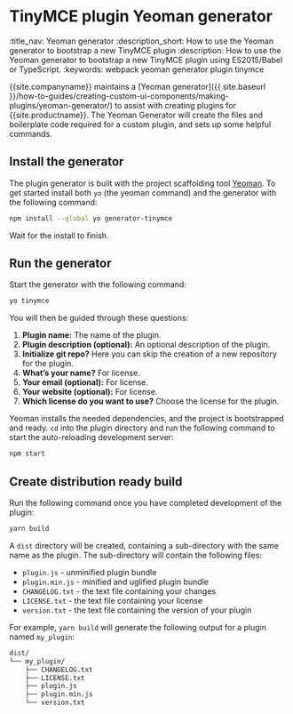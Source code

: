 # TinyMCE plugin Yeoman generator
:title_nav: Yeoman generator
:description_short: How to use the Yeoman generator to bootstrap a new TinyMCE plugin
:description: How to use the Yeoman generator to bootstrap a new TinyMCE plugin using ES2015/Babel or TypeScript.
:keywords: webpack yeoman generator plugin tinymce

{{site.companyname}} maintains a [Yeoman generator]({{ site.baseurl }}/how-to-guides/creating-custom-ui-components/making-plugins/yeoman-generator/) to assist with creating plugins for {{site.productname}}. The Yeoman Generator will create the files and boilerplate code required for a custom plugin, and sets up some helpful commands.

## Install the generator

The plugin generator is built with the project scaffolding tool [Yeoman](http://yeoman.io/). To get started install both `yo` (the yeoman command) and the generator with the following command:

```sh
npm install --global yo generator-tinymce
```

Wait for the install to finish.

## Run the generator

Start the generator with the following command:

```sh
yo tinymce
```

You will then be guided through these questions:

1. **Plugin name:**
The name of the plugin.
2. **Plugin description (optional):**
An optional description of the plugin.
3. **Initialize git repo?**
Here you can skip the creation of a new repository for the plugin.
4. **What’s your name?**
For license.
5. **Your email (optional):**
For license.
6. **Your website (optional):**
For license.
7. **Which license do you want to use?**
Choose the license for the plugin.

Yeoman installs the needed dependencies, and the project is bootstrapped and ready. `cd` into the plugin directory and run the following command to start the auto-reloading development server:

```sh
npm start
```

## Create distribution ready build

Run the following command once you have completed development of the plugin:

```sh
yarn build
```

A `dist` directory will be created, containing a sub-directory with the same name as the plugin. The sub-directory will contain the following files:

* `plugin.js` - unminified plugin bundle
* `plugin.min.js` - minified and uglified plugin bundle
* `CHANGELOG.txt` - the text file containing your changes
* `LICENSE.txt` - the text file containing your license
* `version.txt` - the text file containing the version of your plugin

For example, `yarn build` will generate the following output for a plugin named `my_plugin`:

```sh
dist/
└── my_plugin/
    ├── CHANGELOG.txt
    ├── LICENSE.txt
    ├── plugin.js
    ├── plugin.min.js
    └── version.txt
```
